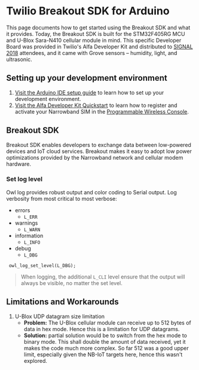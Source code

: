 
# Twilio Breakout SDK for Arduino
This page documents how to get started using the Breakout SDK and what it provides. Today, the Breakout SDK is built for the STM32F405RG MCU and U-Blox Sara-N410 cellular module in mind. This specific Developer Board was provided in Twilio's Alfa Developer Kit and distributed to [SIGNAL 2018](https://www.twilio.com/signal) attendees, and it came with Grove sensors – humidity, light, and ultrasonic.

## Setting up your development environment
1. [Visit the Arduino IDE setup guide](IDESETUP.md) to learn how to set up your development environment.
2. [Visit the Alfa Developer Kit Quickstart](https://www.twilio.com/docs/wireless/quickstart/alfa-developer-kit) to learn how to register and activate your Narrowband SIM in the [Programmable Wireless Console](https://twilio.com/console/wireless/sims).

## Breakout SDK

Breakout SDK enables developers to exchange data between low-powered devices and IoT cloud services. Breakout makes it easy to adopt low power optimizations provided by the Narrowband network and cellular modem hardware.

### Set log level
Owl log provides robust output and color coding to Serial output. 
Log verbosity from most critical to most verbose:
* errors
	* `L_ERR`
* warnings
	* `L_WARN`
* information 
	* `L_INFO`
* debug
	* `L_DBG`
```
 owl_log_set_level(L_DBG);
```
> When logging, the additional `L_CLI` level ensure that the output will always be visible, no matter the set level.

## Limitations and Workarounds
1. U-Blox UDP datagram size limitation
    *  **Problem:** The U-Blox cellular module can receive up to 512 bytes of data in hex mode. Hence this is a limitation for UDP datagrams.
    *  **Solution:** partial solution would be to switch from the hex mode to binary mode. This shall double the amount of data received, yet it makes the code much more complex. So far 512 was a good upper limit, especially given the NB-IoT targets here, hence this wasn't explored.
